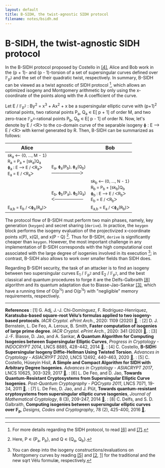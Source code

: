```yaml
---
layout: default
title: B-SIDH, the twist-agnostic SIDH protocol
filename: notes/bsidh.md
---
```


# B-SIDH, the twist-agnostic SIDH protocol

In the B-SIDH protocol proposed by Costello in [&#x5b;4&#x5d;](#Costello20), Alice and Bob work in the (p + 1)- and (p - 1)-torsion of a set of supersingular curves defined over &#x1D53D;<sub>p<sup>2</sup></sub> and the set of their quadratic twist, respectively. In summary, B-SIDH can be viewed as a twist agnostic of SIDH protocol [^1], which allows an optimized isogeny and Montgomery arithmetic by only using the x-coordinate of the points along with the A coefficient of the curve.

Let E &#x2f; &#x1D53D;<sub>p<sup>2</sup></sub> : By<sup>2</sup> = x<sup>3</sup> + Ax<sup>2</sup> + x be a supersingular elliptic curve with (p+1)<sup>2</sup> rational points, two rational points P<sub>a</sub>, Q<sub>a</sub> &#x220A; E&#x5b; p + 1&#x5d; of order M, and two zero-trace &#x1D53D;<sub>p<sup>4</sup></sub>-rational points P<sub>b</sub>, Q<sub>b</sub> &#x220A; E&#x5b; p - 1&#x5d; of order N. Now, let's denote by E &#x2f; &#5176;R&#5171; to the co-domain curve of the separable isogeny &#x0278; : E &#x27F6; E &#x2f; &#5176;R&#5171; with kernel generated by R. Then, B-SIDH can be summarized as follows: 

<table class="table table-striped lead">
	<thead>
	<tr>
		<th>Alice</th>
		<th class="text-center"></th>
		<th class="text-right">Bob</th>
	</tr>
	</thead>
	<tbody>
	<tr>
		<td><small>sk<sub>a</sub> &#x27F5; &#x7b;0, &#x2026;,  M - 1&#x7d; <br/> R<sub>a</sub> = P<sub>a</sub> + [sk<sub>a</sub>]Q<sub>a</sub> <br/> &#x0278;<sub>a</sub> : E &#x27F6; E &#x2f; &#5176;R<sub>a</sub>&#5171; <br/> E<sub>a</sub> = E &#x2f; &#5176;R<sub>a</sub>&#5171;</small></td>
		<td class="text-center"><small><br/><br/>E<sub>a</sub>, &#x0278;<sub>a</sub>(P<sub>b</sub>), &#x0278;<sub>a</sub>(Q<sub>b</sub>) <br/> &#x2015;&#x2015;&#x2015;&#x2015;&#x2015;&#x2015;&#x2015;&#5171;</small></td>
		<td class="text-right"><small></small></td>
    </tr>
	<tr>
		<td><small></small></td>
		<td class="text-center"><small><br/><br/>E<sub>b</sub>, &#x0278;<sub>b</sub>(P<sub>a</sub>), &#x0278;<sub>b</sub>(Q<sub>a</sub>) <br/> &#5176;&#x2015;&#x2015;&#x2015;&#x2015;&#x2015;&#x2015;&#x2015;</small></td>
		<td class="text-right"><small>sk<sub>b</sub> &#x27F5; &#x7b;0, &#x2026;,  N - 1&#x7d; <br/> R<sub>b</sub> = P<sub>b</sub> + [sk<sub>b</sub>]Q<sub>b</sub> <br/> &#x0278;<sub>b</sub> : E &#x27F6; E &#x2f; &#5176;R<sub>b</sub>&#5171; <br/> E<sub>b</sub> = E &#x2f; &#5176;R<sub>b</sub>&#5171;</small></td>
    </tr>
	<tr>
		<td><small>E<sub>a,b</sub> = E<sub>b</sub> &#x2f; &#5176;&#x0278;<sub>b</sub>(R<sub>a</sub>)&#5171;</small></td>
		<td class="text-center"><small></small></td>
		<td class="text-right"><small>E<sub>a,b</sub> = E<sub>a</sub> &#x2f; &#5176;&#x0278;<sub>a</sub>(R<sub>b</sub>)&#5171;</small></td>
    </tr>
	</tbody>
</table>

The protocol flow of B-SIDH must perform two main phases, namely, key generation (`keygen`) and secret sharing (`derive`). In practice, the `keygen` block performs the isogeny evaluation of the projectivized x-coordinate points x(P), x(Q), and x(P - Q) [^2]. Thus for B-SIDH, `derive` is significantly cheaper than `keygen`. However, the most important challenge in any implementation of B-SIDH corresponds with the high computational cost associated with the large degree of isogenies involved in its execution [^3]; in contrast, B-SIDH also allows to work over smaller fields than SIDH does.

Regarding B-SIDH security, the task of an attacker is to find an isogeny between two supersingular curves E<sub>1</sub> &#x2f; &#x1D53D;<sub>p<sup>2</sup></sub> and E<sub>2</sub> &#x2f; &#x1D53D;<sub>p<sup>2</sup></sub>, and the best classical and quantum procedures to forge it are the Delfs-Galbraith [&#x5b;8&#x5d;](#DG16) algorithm and its quantum adaptation due to Biasse-Jao-Sankar [&#x5b;3&#x5d;](#BJS14), which have a running time of O(p<sup>&#xBD;</sup>) and O(p<sup>&#xBC;</sup>) with "negligible" memory requirements, respectively.

[^1]: For more details regarding the SIDH protocol, to read [&#x5b;6&#x5d;](#DJ11) and [&#x5b;7&#x5d;](#DJP14).
[^2]: Here, P &#x220A; &#x7b;P<sub>a</sub>, P<sub>b</sub>&#x7d;, and  Q &#x220A; &#x7b;Q<sub>a</sub>, Q<sub>b</sub>&#x7d;.
[^3]: You can deep into the isogeny constructions/evaluations on Montgomery curves by reading [&#x5b;5&#x5d;](#CH17) and [&#x5b;2](#BDLS20), [1&#x5d;](#ACDRH20) for the traditional and the new sqrt V&eacute;lu formul&aelig;, respectively.

---

**References**
: <a id="ACDRH20"></a> [1] G. Adj, J.-J. Chi-Dom&iacute;nguez, F. Rodr&iacute;guez-Henr&iacute;quez, **Karatsuba-based square-root Vélu’s formulas applied to two isogeny-based protocols**. _IACR Cryptol. ePrint Arch._, 2020: 1109 (2020) [&#128279;](https://eprint.iacr.org/2020/1109).
: <a id="BDLS20"></a> [2] D. J. Bernstein, L. De Feo, A. Leroux, B. Smith, **Faster computation of isogenies of large prime degree**. _IACR Cryptol. ePrint Arch._, 2020: 341 (2020) [&#128279;](https://eprint.iacr.org/2020/341).
: <a id="BJS14"></a> [3] J.-F. Biasse, D. Jao, and A. Sankar, **A Quantum Algorithm for Computing Isogenies between Supersingular Elliptic Curves**, _Progress in Cryptology - INDOCRYPT 2014_, LNCS 8885, 428-442, 2014 [&#128279;](https://doi.org/10.1007/978-3-319-13039-2_25).
: <a id="Costello20"></a>[4] C. Costello, **B-SIDH: Supersingular Isogeny Diffie-Hellman Using Twisted Torsion**. _Advances in Cryptology - ASIACRYPT 2020_, LNCS 12492, 440-463, 2020 [&#128279;](https://doi.org/10.1007/978-3-030-64834-3_15).
: <a id="CH17"></a> [5] C. Costello, H&uuml;seyin Hisil, **A Simple and Compact Algorithm for SIDH with Arbitrary Degree Isogenies**. _Advances in Cryptology - ASIACRYPT 2017_, LNCS 10625, 303-329, 2017 [&#128279;](https://doi.org/10.1007/978-3-319-70697-9_11).
: <a id="DJ11"></a> [6] L. De Feo, and D. Jao, **Towards Quantum-Resistant Cryptosystems from Supersingular Elliptic Curve Isogenies**. _Post-Quantum Cryptography - PQCrypto 2011_, LNCS 7071, 19-34, 2011 [&#128279;](https://doi.org/10.1007/978-3-642-25405-5_2).
: <a id="DJP14"></a> [7] L. De Feo, D. Jao, and J. Pl&ucirc;t, **Towards quantum-resistant cryptosystems from supersingular elliptic curve isogenies**, _Journal of Mathematical Cryptology_, 8 (3), 209-247, 2014 [&#128279;](https://doi.org/10.1515/jmc-2012-0015).
: <a id="DG16"></a> [8] C. Delfs, and S. D. Galbraith, **Computing isogenies between supersingular elliptic curves over &#x1D53D;<sub>p</sub>**, _Designs, Codes and Cryptography_, 78 (2), 425-400, 2016 [&#128279;](https://doi.org/10.1007/s10623-014-0010-1).

---
